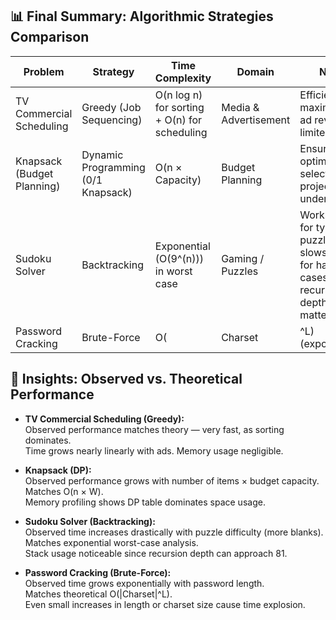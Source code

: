 ## 📊 Final Summary: Algorithmic Strategies Comparison

| Problem               | Strategy           | Time Complexity              | Domain              | Notes |
|------------------------|--------------------|------------------------------|---------------------|-------|
| TV Commercial Scheduling | Greedy (Job Sequencing) | O(n log n) for sorting + O(n) for scheduling | Media & Advertisement | Efficient for maximizing ad revenue in limited slots. |
| Knapsack (Budget Planning) | Dynamic Programming (0/1 Knapsack) | O(n × Capacity) | Budget Planning | Ensures optimal selection of projects/items under budget. |
| Sudoku Solver         | Backtracking       | Exponential (O(9^(n))) in worst case | Gaming / Puzzles | Works well for typical puzzles, but slows down for harder cases; recursion depth matters. |
| Password Cracking     | Brute-Force        | O(|Charset|^L) (exponential) | Cybersecurity | Impractical for large charsets/lengths; demonstrates need for strong passwords. |

## 🔎 Insights: Observed vs. Theoretical Performance

- **TV Commercial Scheduling (Greedy):**  
  Observed performance matches theory — very fast, as sorting dominates.  
  Time grows nearly linearly with ads. Memory usage negligible.

- **Knapsack (DP):**  
  Observed performance grows with number of items × budget capacity.  
  Matches O(n × W).  
  Memory profiling shows DP table dominates space usage.

- **Sudoku Solver (Backtracking):**  
  Observed time increases drastically with puzzle difficulty (more blanks).  
  Matches exponential worst-case analysis.  
  Stack usage noticeable since recursion depth can approach 81.

- **Password Cracking (Brute-Force):**  
  Observed time grows exponentially with password length.  
  Matches theoretical O(|Charset|^L).  
  Even small increases in length or charset size cause time explosion.
